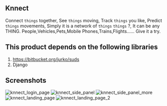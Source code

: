 ## Knnect
Connect `things` together,
See `things` moving,
Track `things` you like,
Predict `things` movements,
Simply it is a network of `things`
  `things` ?, It can be any THING. 
  People,Vehicles,Pets,Mobile Phones,Trains,Flights......
Give it a try.

## This product depends on the following libraries

1. https://bitbucket.org/jurko/suds
2. Django
## Screenshots

![knnect_login_page](https://cloud.githubusercontent.com/assets/3313885/15811810/ee1b603a-2bca-11e6-9f10-7d7456d7690b.png)
![knnect_side_panel](https://cloud.githubusercontent.com/assets/3313885/15811812/ee1c1b6a-2bca-11e6-97e7-4278869bcf2c.png)
![knnect_side_panel_more](https://cloud.githubusercontent.com/assets/3313885/15811813/ee1caa30-2bca-11e6-865d-f9f424e69bf7.png)
![knnect_landing_page](https://cloud.githubusercontent.com/assets/3313885/15811811/ee1bdeb6-2bca-11e6-96c0-da4563002dfa.png)
![knnect_landing_page_2](https://cloud.githubusercontent.com/assets/3313885/15811814/ee1eeb88-2bca-11e6-91a2-89e220ae3921.png)
